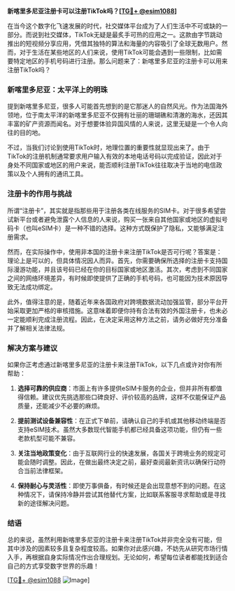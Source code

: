 **新喀里多尼亚注册卡可以注册TikTok吗？[[TG💪+ @esim1088](https://t.me/s/esim1088)]**

在当今这个数字化飞速发展的时代，社交媒体平台成为了人们生活中不可或缺的一部分。而说到社交媒体，TikTok无疑是最炙手可热的应用之一。这款由字节跳动推出的短视频分享应用，凭借其独特的算法和海量的内容吸引了全球无数用户。然而，对于生活在某些地区的人们来说，使用TikTok可能会遇到一些限制，比如需要特定地区的手机号码进行注册。那么问题来了：新喀里多尼亚的注册卡可以用来注册TikTok吗？

### 新喀里多尼亚：太平洋上的明珠

提到新喀里多尼亚，很多人可能首先想到的是它那迷人的自然风光。作为法国海外领地，位于南太平洋的新喀里多尼亚不仅拥有壮丽的珊瑚礁和清澈的海水，还因其丰富的矿产资源而闻名。对于想要体验异国风情的人来说，这里无疑是一个令人向往的目的地。

不过，当我们讨论到使用TikTok时，地理位置的重要性就显现出来了。由于TikTok的注册机制通常要求用户输入有效的本地电话号码以完成验证，因此对于身处不同国家或地区的用户来说，能否顺利注册TikTok往往取决于当地的电信政策以及个人拥有的通讯工具。

### 注册卡的作用与挑战

所谓“注册卡”，其实就是指那些用于注册各类在线服务的SIM卡。对于很多希望尝试新平台或者避免泄露个人信息的人来说，购买一张来自其他国家或地区的虚拟号码卡（也叫eSIM卡）是一种不错的选择。这种方式既保护了隐私，又能够满足注册需求。

然而，在实际操作中，使用非本国的注册卡来注册TikTok是否可行呢？答案是：理论上是可以的，但具体情况因人而异。首先，你需要确保所选择的注册卡支持国际漫游功能，并且该号码已经在你的目标国家或地区激活。其次，考虑到不同国家之间的网络环境差异，有时候即使提供了正确的手机号码，也可能因为技术原因导致无法成功绑定。

此外，值得注意的是，随着近年来各国政府对跨境数据流动加强监管，部分平台开始采取更加严格的审核措施。这意味着即便你持有合法有效的外国注册卡，也未必一定能顺利完成注册流程。因此，在决定采用这种方法之前，请务必做好充分准备并了解相关法律法规。

### 解决方案与建议

如果你正考虑通过新喀里多尼亚的注册卡来注册TikTok，以下几点或许对你有所帮助：

1. **选择可靠的供应商**：市面上有许多提供eSIM卡服务的企业，但并非所有都值得信赖。建议优先挑选那些口碑良好、评价较高的品牌，这样不仅能保证产品质量，还能减少不必要的麻烦。
   
2. **提前测试设备兼容性**：在正式下单前，请确认自己的手机或其他移动终端是否支持eSIM技术。虽然大多数现代智能手机都已经具备这项功能，但仍有一些老款机型可能不兼容。

3. **关注当地政策变化**：由于互联网行业的快速发展，各国关于跨境业务的规定可能会随时调整。因此，在做出最终决定之前，最好查阅最新资讯以确保行动符合当前法律框架。

4. **保持耐心与灵活性**：即使万事俱备，有时候还是会出现意想不到的问题。在这种情况下，请保持冷静并尝试其他替代方案，比如联系客服寻求帮助或是寻找新的途径解决问题。

### 结语

总的来说，虽然利用新喀里多尼亚的注册卡来注册TikTok并非完全没有可能，但其中涉及的因素较多且复杂程度较高。如果你对此感兴趣，不妨先从研究市场行情入手，再根据自身实际情况作出合理规划。无论如何，希望每位读者都能找到适合自己的方式享受数字世界的乐趣！

[[TG💪+ @esim1088](https://t.me/s/esim1088) ![Image](https://i.postimg.cc/4NQfJmqS/Snipaste-2025-05-13-00-14-12.png)]